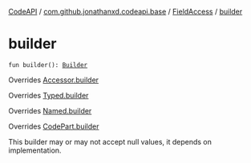 [CodeAPI](../../index.md) / [com.github.jonathanxd.codeapi.base](../index.md) / [FieldAccess](index.md) / [builder](.)

# builder

`fun builder(): `[`Builder`](-builder/index.md)

Overrides [Accessor.builder](../-accessor/builder.md)

Overrides [Typed.builder](../-typed/builder.md)

Overrides [Named.builder](../-named/builder.md)

Overrides [CodePart.builder](../../com.github.jonathanxd.codeapi/-code-part/builder.md)

This builder may or may not accept null values, it depends on implementation.

